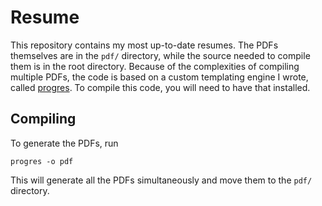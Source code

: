 # Resume

This repository contains my most up-to-date resumes. The PDFs themselves are in the `pdf/` directory, while the source needed to compile them is in the root directory. Because of the complexities of compiling multiple PDFs, the code is based on a custom templating engine I wrote, called [progres](https://github.com/yrahul3910/programmable-resumes). To compile this code, you will need to have that installed.

## Compiling

To generate the PDFs, run

```
progres -o pdf
```

This will generate all the PDFs simultaneously and move them to the `pdf/` directory.

